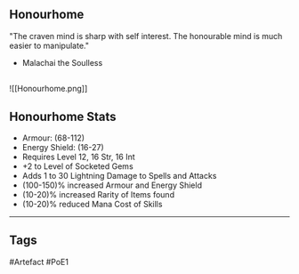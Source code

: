 ## Honourhome
"The craven mind is sharp with self interest.
The honourable mind is much easier to manipulate."
- Malachai the Soulless
##
![[Honourhome.png]]
## Honourhome Stats
- Armour: (68-112)
- Energy Shield: (16-27)
- Requires Level 12, 16 Str, 16 Int
- +2 to Level of Socketed Gems
- Adds 1 to 30 Lightning Damage to Spells and Attacks
- (100-150)% increased Armour and Energy Shield
- (10-20)% increased Rarity of Items found
- (10-20)% reduced Mana Cost of Skills


---
## Tags
#Artefact
#PoE1